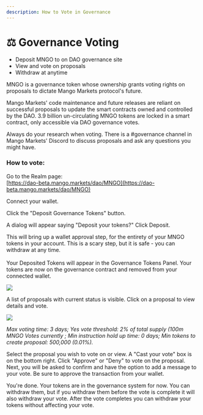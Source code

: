 ```yaml
---
description: How to Vote in Governance
---
```


# ⚖ Governance Voting

* Deposit MNGO to on DAO governance site
* View and vote on proposals
* Withdraw at anytime

MNGO is a governance token whose ownership grants voting rights on proposals to dictate Mango Markets protocol's future.

Mango Markets' code maintenance and future releases are reliant on successful proposals to update the smart contracts owned and controlled by the DAO. 3.9 billion un-circulating MNGO tokens are locked in a smart contract, only accessible via DAO governance votes.

Always do your research when voting. There is a #governance channel in Mango Markets' Discord to discuss proposals and ask any questions you might have.

### How to vote:

Go to the Realm page:\
[https://dao-beta.mango.markets/dao/MNGO](https://dao-beta.mango.markets/dao/MNGO)

Connect your wallet.

Click the "Deposit Governance Tokens" button.

A dialog will appear saying "Deposit your tokens?" Click Deposit.

This will bring up a wallet approval step, for the entirety of your MNGO tokens in your account. This is a scary step, but it is safe - you can withdraw at any time.\
\
Your Deposited Tokens will appear in the Governance Tokens Panel. Your tokens are now on the governance contract and removed from your connected wallet.&#x20;

![](<../.gitbook/assets/Screen Shot 2021-12-28 at 12.42.38 PM.png>)

A list of proposals with current status is visible. Click on a proposal to view details and vote.

![](<../.gitbook/assets/Screen Shot 2021-12-28 at 12.45.40 PM.png>)

_Max voting time: 3 days; Yes vote threshold: 2% of total supply (100m MNGO Votes currently ; Min instruction hold up time: 0 days; Min tokens to create proposal: 500,000 (0.01%)._

Select the proposal you wish to vote on or view. A "Cast your vote" box is on the bottom right. Click "Approve" or "Deny" to vote on the proposal. Next, you will be asked to confirm and have the option to add a message to your vote. Be sure to approve the transaction from your wallet.

You're done. Your tokens are in the governance system for now. You can withdraw them, but if you withdraw them before the vote is complete it will also withdraw your vote. After the vote completes you can withdraw your tokens without affecting your vote.
